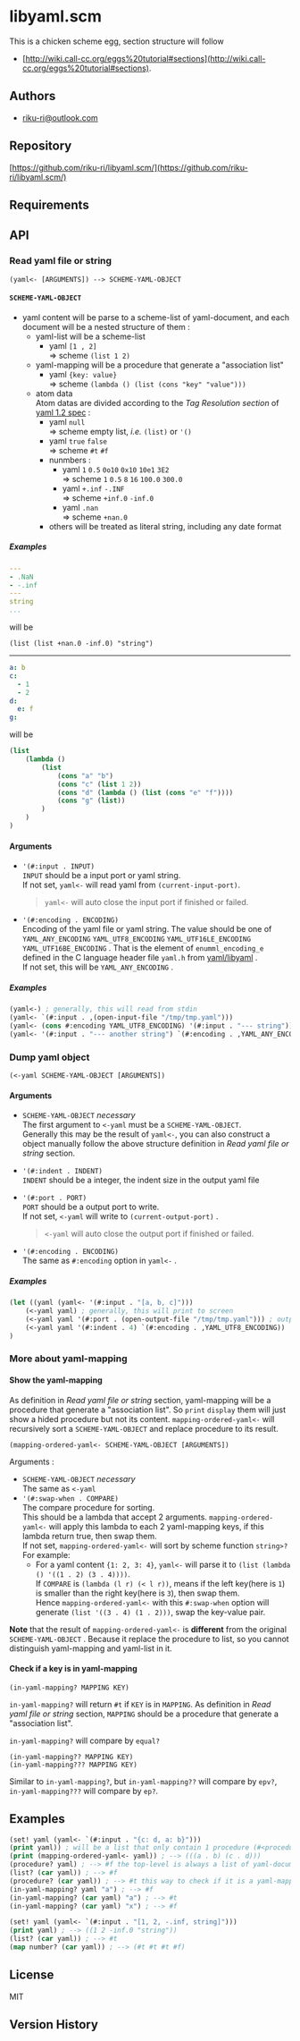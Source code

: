 

# libyaml.scm

This is a chicken scheme egg,
section structure will follow
- [http://wiki.call-cc.org/eggs%20tutorial#sections](http://wiki.call-cc.org/eggs%20tutorial#sections).

## Authors

- [riku-ri@outlook.com](riku-ri@outlook.com)

## Repository

[https://github.com/riku-ri/libyaml.scm/](https://github.com/riku-ri/libyaml.scm/)

## Requirements

## API

### Read yaml file or string

```
(yaml<- [ARGUMENTS]) --> SCHEME-YAML-OBJECT
```

#### `SCHEME-YAML-OBJECT`
- yaml content will be parse to a scheme-list of yaml-document,
	and each document will be a nested structure of them :
	- yaml-list will be a scheme-list
		- yaml `[1 , 2]`  
		=> scheme `(list 1 2)`
	- yaml-mapping will be a procedure that generate a "association list"
		- yaml `{key: value}`  
		=> scheme `(lambda () (list (cons "key" "value")))`
	- atom data  
		Atom datas are divided according to the *Tag Resolution section* of
		[yaml 1.2 spec](https://yaml.org/spec/1.2.2/) :
		- yaml `null`  
		=> scheme empty list, *i.e.* `(list)` or `'()`
		- yaml `true` `false`  
		=> scheme `#t` `#f`
		- nunmbers :
			- yaml `1` `0.5` `0o10` `0x10` `10e1` `3E2`  
			=> scheme `1` `0.5` `8` `16` `100.0` `300.0`
			- yaml `+.inf` `-.INF`  
			=> scheme `+inf.0` `-inf.0`
			- yaml `.nan`  
			=> scheme `+nan.0`
		- others will be treated as literal string, including any date format

##### Examples

```yaml
---
- .NaN
- -.inf
---
string
...
```

will be

```
(list (list +nan.0 -inf.0) "string")
```

---

```yaml
a: b
c:
  - 1
  - 2
d:
  e: f
g:
```

will be

```lisp
(list
	(lambda ()
		(list
			(cons "a" "b")
			(cons "c" (list 1 2))
			(cons "d" (lambda () (list (cons "e" "f"))))
			(cons "g" (list))
		)
	)
)
```

#### Arguments

- `'(#:input . INPUT)`  
	`INPUT` should be a input port or yaml string.  
	If not set, `yaml<-` will read yaml from `(current-input-port)`.

	> `yaml<-` will auto close the input port if finished or failed.

- `'(#:encoding . ENCODING)`  
	Encoding of the yaml file or yaml string.
	The value should be one of
	`YAML_ANY_ENCODING`
	`YAML_UTF8_ENCODING`
	`YAML_UTF16LE_ENCODING`
	`YAML_UTF16BE_ENCODING` .
	That is the element of `enumml_encoding_e` defined in the C language header file
	`yaml.h` from [yaml/libyaml](https://github.com/yaml/libyaml) .  
	If not set, this will be `YAML_ANY_ENCODING` .

##### Examples

```lisp
(yaml<-) ; generally, this will read from stdin
(yaml<- `(#:input . ,(open-input-file "/tmp/tmp.yaml")))
(yaml<- (cons #:encoding YAML_UTF8_ENCODING) '(#:input . "--- string"))
(yaml<- '(#:input . "--- another string") `(#:encoding . ,YAML_ANY_ENCODING))
```

### Dump yaml object

```
(<-yaml SCHEME-YAML-OBJECT [ARGUMENTS])
```

#### Arguments

- `SCHEME-YAML-OBJECT` *necessary*  
	The first argument to `<-yaml` must be a `SCHEME-YAML-OBJECT`.  
	Generally this may be the result of `yaml<-`,
	you can also construct a object manually follow the above structure definition in
	*Read yaml file or string* section.
- `'(#:indent . INDENT)`  
	`INDENT` should be a integer, the indent size in the output yaml file
- `'(#:port . PORT)`  
	`PORT` should be a output port to write.  
	If not set,  `<-yaml` will write to `(current-output-port)` .

	> `<-yaml` will auto close the output port if finished or failed.

- `'(#:encoding . ENCODING)`  
	The same as `#:encoding` option in `yaml<-` .

##### Examples

```lisp
(let ((yaml (yaml<- '(#:input . "[a, b, c]")))
	(<-yaml yaml) ; generally, this will print to screen
	(<-yaml yaml '(#:port . (open-output-file "/tmp/tmp.yaml"))) ; output to /tmp/tmp.yaml
	(<-yaml yaml '(#:indent . 4) `(#:encoding . ,YAML_UTF8_ENCODING))
)
```

### More about yaml-mapping

#### Show the yaml-mapping

As definition in *Read yaml file or string* section,
yaml-mapping will be a procedure that generate a "association list".
So `print` `display` them will just show a hided procedure but not its content.
`mapping-ordered-yaml<-` will recursively sort a `SCHEME-YAML-OBJECT` and
replace procedure to its result.

```
(mapping-ordered-yaml<- SCHEME-YAML-OBJECT [ARGUMENTS])
```

Arguments :
- `SCHEME-YAML-OBJECT` *necessary*  
	The same as `<-yaml`
- `'(#:swap-when . COMPARE)`  
	The compare procedure for sorting.  
	This should be a lambda that accept 2 arguments.
	`mapping-ordered-yaml<-` will apply this lambda to each 2 yaml-mapping keys,
	if this lambda return true, then swap them.  
	If not set, `mapping-ordered-yaml<-` will sort by scheme function `string>?`  
	For example:
	- For a yaml content `{1: 2, 3: 4}`, `yaml<-` will parse it to `(list (lambda () '((1 . 2) (3 . 4))))`.  
	If `COMPARE` is `(lambda (l r) (< l r))`,
	means if the left key(here is `1`) is smaller than the right key(here is `3`),
	then swap them.  
	Hence `mapping-ordered-yaml<-` with this `#:swap-when` option will generate
	`(list '((3 . 4) (1 . 2)))`, swap the key-value pair.

**Note** that the result of `mapping-ordered-yaml<-` is
**different** from the original `SCHEME-YAML-OBJECT` .
Because it replace the procedure to list,
so you cannot distinguish yaml-mapping and yaml-list in it.

#### Check if a key is in yaml-mapping

```
(in-yaml-mapping? MAPPING KEY)
```

`in-yaml-mapping?` will return `#t` if `KEY` is in `MAPPING`.
As definition in *Read yaml file or string* section,
`MAPPING` should be a procedure that generate a "association list".

`in-yaml-mapping?` will compare by `equal?`

```
(in-yaml-mapping?? MAPPING KEY)
(in-yaml-mapping??? MAPPING KEY)
```

Similar to `in-yaml-mapping?`,
but `in-yaml-mapping??` will compare by `epv?`,
`in-yaml-mapping???` will compare by `ep?`.

## Examples

```lisp
(set! yaml (yaml<- `(#:input . "{c: d, a: b}")))
(print yaml)) ; will be a list that only contain 1 procedure (#<procedure>)
(print (mapping-ordered-yaml<- yaml)) ; --> (((a . b) (c . d)))
(procedure? yaml) ; --> #f the top-level is always a list of yaml-document
(list? (car yaml)) ; --> #f
(procedure? (car yaml)) ; --> #t this way to check if it is a yaml-mapping
(in-yaml-mapping? yaml "a") ; --> #f
(in-yaml-mapping? (car yaml) "a") ; --> #t
(in-yaml-mapping? (car yaml) "x") ; --> #f

(set! yaml (yaml<- `(#:input . "[1, 2, -.inf, string]")))
(print yaml) ; --> ((1 2 -inf.0 "string"))
(list? (car yaml)) ; --> #t
(map number? (car yaml)) ; --> (#t #t #t #f)
```

## License

MIT

## Version History
